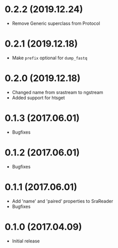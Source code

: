 # 0.2.2 (2019.12.24)

* Remove Generic superclass from Protocol

# 0.2.1 (2019.12.18)

* Make `prefix` optional for `dump_fastq`

# 0.2.0 (2019.12.18)

* Changed name from srastream to ngstream
* Added support for htsget

# 0.1.3 (2017.06.01)

* Bugfixes

# 0.1.2 (2017.06.01)

* Bugfixes

# 0.1.1 (2017.06.01)

* Add 'name' and 'paired' properties to SraReader
* Bugfixes 

# 0.1.0 (2017.04.09)

* Initial release
